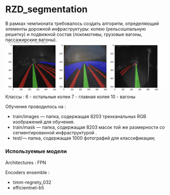 # RZD_segmentation

В рамках чемпионата требовалось создать алгоритм, определяющий элементы дорожной инфраструктуры: колею (рельсошпальную решетку) и подвижной состав (локомотивы, грузовые вагоны, пассажирские вагоны).
![alt text](1.png)
Классы :
6 - остальные колеи
7 - главная колея 
10 - вагоны

Обучение проводилось на :
* train/images — папка, содержащая 8203 трехканальных RGB изображений для обучения.
* train/mask — папка, содержащая 8203 масок той же размерности со сегментированной инфраструктурой .
* test/— папка, содержащая 1000 фотографий для классификации;

### Используемые модели
Architectures : FPN 

Encoders ensemble : 
* timm-regnety_032
* efficientnet-b5


